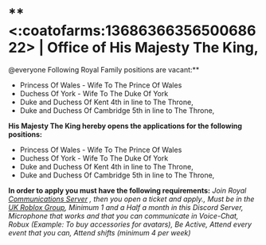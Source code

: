 # **<:coatofarms:1368636635650068622> | Office of His Majesty The King,
@everyone Following Royal Family positions are vacant:**

* Princess Of Wales - Wife To The Prince Of Wales
* Duchess Of York - Wife To The Duke Of York
* Duke and Duchess Of Kent 4th in line to The Throne,
* Duke and Duchess Of Cambridge 5th in line to The Throne,

**His Majesty The King hereby opens the applications for the following positions:**

* Princess Of Wales - Wife To The Prince Of Wales
* Duchess Of York - Wife To The Duke Of York
* Duke and Duchess Of Kent 4th in line to The Throne,
* Duke and Duchess Of Cambridge 5th in line to The Throne,

**In order to apply you must have the following requirements:**
*Join Royal [Communications Server](https://discord.gg/9eypqcAjV6) , then you open a ticket and apply.,
Must be in the [UK Roblox Group](https://www.roblox.com/communities/11833646/UK-Royal-Household-of-UK#!/about),
Minimum 1 and a Half a month in this Discord Server,
Microphone that works and that you can communicate in Voice-Chat,
Robux (Example: To buy accessories for avatars),
Be Active,
Attend every event that you can,
Attend shifts (minimum 4 per week)*